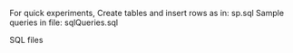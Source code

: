 For quick experiments,
Create tables and insert rows as in:  sp.sql
Sample queries in file:               sqlQueries.sql

SQL files
